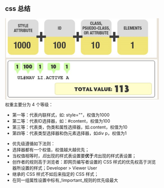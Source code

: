 ## css 总结

![css priority](https://github.com/winjin/learngit/blob/master/priority_css.jpg)
权重主要分为 4 个等级：

- 第一等：代表内联样式，如: style=""，权值为1000
- 第二等：代表ID选择器，如：#content，权值为100
- 第三等：代表类，伪类和属性选择器，如.content，权值为10
- 第四等：代表类型选择器和伪元素选择器，如div p，权值为1

+ 优先级遵循如下法则：
+ 选择器都有一个权值，权值越大越优先；
+ 当权值相等时，*后*出现的样式表设置要**优于***先*出现的样式表设置；
+ 创作者的规则高于浏览者：即网页编写者设置的 CSS 样式的优先权高于浏览器所设置的样式；Developer &gt; Viewer User
+ 继承的 CSS 样式不如后来指定的 CSS 样式；
+ 在同一组属性设置中标有_!important_规则的优先级最大